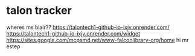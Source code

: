 # talon tracker
wheres ms blair?? 
https://talontech1-github-io-ixjv.onrender.com/ 
https://talontech1-github-io-ixjv.onrender.com/widget
https://sites.google.com/mcpsmd.net/www-falconlibrary-org/home
hi mr estep
